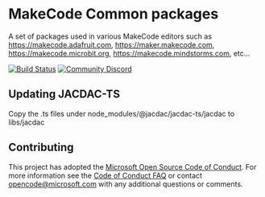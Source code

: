 # MakeCode Common packages

A set of packages used in various MakeCode editors such as https://makecode.adafruit.com, https://maker.makecode.com, https://makecode.microbit.org, https://makecode.mindstorms.com, etc...

[![Build Status](https://travis-ci.org/microsoft/pxt-common-packages.svg?branch=master)](https://travis-ci.org/microsoft/pxt-common-packages)
[![Community Discord](https://img.shields.io/discord/448979533891371018.svg)](https://aka.ms/makecodecommunity)


## Updating JACDAC-TS

Copy the .ts files under node_modules/@jacdac/jacdac-ts/jacdac to libs/jacdac

## Contributing

This project has adopted the [Microsoft Open Source Code of Conduct](https://opensource.microsoft.com/codeofconduct/). For more information see the [Code of Conduct FAQ](https://opensource.microsoft.com/codeofconduct/faq/) or contact [opencode@microsoft.com](mailto:opencode@microsoft.com) with any additional questions or comments.
